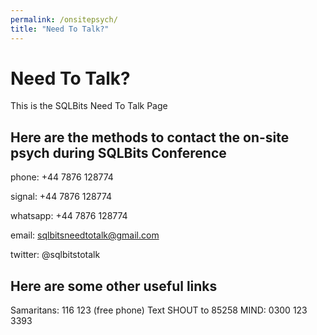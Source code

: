 ```yaml
---
permalink: /onsitepsych/
title: "Need To Talk?"
---
```

# Need To Talk?

This is the SQLBits Need To Talk Page

## Here are the methods to contact the on-site psych during SQLBits Conference

phone: +44 7876 128774

signal: +44 7876 128774

whatsapp: +44 7876 128774

email: sqlbitsneedtotalk@gmail.com

twitter: @sqlbitstotalk

## Here are some other useful links

Samaritans: 116 123 (free phone)
Text SHOUT to 85258
MIND: 0300 123 3393
